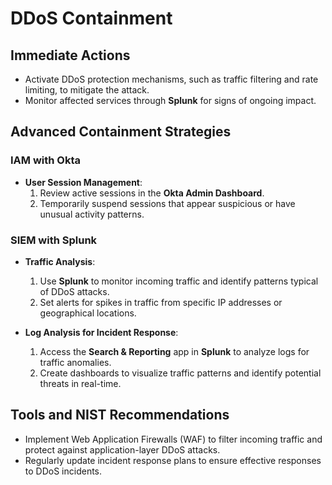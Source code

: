 # DDoS Containment

## Immediate Actions
- Activate DDoS protection mechanisms, such as traffic filtering and rate limiting, to mitigate the attack.
- Monitor affected services through **Splunk** for signs of ongoing impact.

## Advanced Containment Strategies
### IAM with Okta
- **User Session Management**:
  1. Review active sessions in the **Okta Admin Dashboard**.
  2. Temporarily suspend sessions that appear suspicious or have unusual activity patterns.

### SIEM with Splunk
- **Traffic Analysis**:
  1. Use **Splunk** to monitor incoming traffic and identify patterns typical of DDoS attacks.
  2. Set alerts for spikes in traffic from specific IP addresses or geographical locations.

- **Log Analysis for Incident Response**:
  1. Access the **Search & Reporting** app in **Splunk** to analyze logs for traffic anomalies.
  2. Create dashboards to visualize traffic patterns and identify potential threats in real-time.

## Tools and NIST Recommendations
- Implement Web Application Firewalls (WAF) to filter incoming traffic and protect against application-layer DDoS attacks.
- Regularly update incident response plans to ensure effective responses to DDoS incidents.
